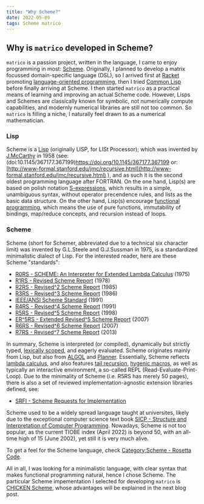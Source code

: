 ```yaml
---
title: "Why Scheme?"
date: 2022-05-09
tags: Scheme matrico
---
```


## Why is `matrico` developed in Scheme?

`matrico` is a passion project, written in the language, I came to enjoy programming in most: [Scheme](https://en.wikipedia.org/wiki/Scheme_(programming_language)). 
Originally, I planned to develop a matrix focussed domain-specific language (DSL),
so I arrived first at [Racket](https://racket-lang.org) promoting [language-oriented programming](https://en.wikipedia.org/wiki/Language-oriented_programming),
then I tried [Common Lisp](https://lisp-lang.org) before finally arriving at Scheme. 
I then started `matrico` as a practical means of learning and improving an actual Scheme code. 
However, Lisps and Schemes are classically known for symbolic, not numerically compute capabilities, and modernly numerical libraries are still not too common.
So `matrico` is filling a niche, I naturally feel drawn to as a numerical mathematician.

### Lisp

Scheme is a [Lisp](https://en.wikipedia.org/wiki/Lisp_(programming_language)) (originally LISP, for LISt Processor);
which was invented by [J.McCarthy](https://lisp.org) in 1958 (see: (doi:10.1145/367177.367199)https://doi.org/10.1145/367177.367199 or: [http://www-formal.stanford.edu/jmc/recursive.html](http://www-formal.stanford.edu/jmc/recursive.html) ),
and as such it is the second oldest programming language after FORTRAN.
On the one hand, Lisp(s) are based on polish notation [S-expressions](https://en.wikipedia.org/wiki/S-expression),
which results in a simple, unambiguous syntax, without operator precendence rules, and lists as the basic data structure.
On the other hand, Lisp(s) encourage [functional programming](https://en.wikipedia.org/wiki/Functional_programming),
which means the use of pure functions, immutability of bindings, map/reduce concepts, and recursion instead of loops.

### Scheme

Scheme (short for Schemer, abbreviated due to a technical six character limit) was invented by G.L.Steele and G.J.Sussman in 1975,
is a standardized minimalistic dialect of Lisp.
For the interested reader, here are these Scheme "standards":

* [R0RS - SCHEME: An Interpreter for Extended Lambda Calculus](http://hdl.handle.net/1721.1/5794) (1975)
* [R1RS - Revised Scheme Report](http://hdl.handle.net/1721.1/6424) (1978)
* [R2RS - Revised^2 Scheme Report](https://hdl.handle.net/1721.1/5600) (1985)
* [R3RS - Revised^3 Scheme Report](https://doi.org/10.1145/15042.15043) (1986)
* [IEEE/ANSI Scheme Standard](https://doi.org/10.1109/IEEESTD.1991.101032) (1991)
* [R4RS - Revised^4 Scheme Report](https://doi.org/10.1145/382130.382133) (1991)
* [R5RS - Revised^5 Scheme Report](https://doi.org/10.1145/290229.290234) (1998)
* [ER^5RS - Extended Revised^5 Scheme Report](https://web.archive.org/web/20131225021348/http://scheme-punks.org/wiki/index.php?title=ERR5RS:Charter) (2007)
* [R6RS - Revised^6 Scheme Report](https://r6sr.org) (2007)
* [R7RS - Revised^7 Scheme Report](https://r7sr.org) (2013)

In summary, Scheme is interpreted (or compiled), dynamically but strictly typed, [lexically scoped](https://en.wikipedia.org/wiki/Scope_(computer_science)#Lexical_scoping_and_dynamic_scoping), and eagerly evaluated.
Scheme originates mainly from Lisp, but also from [ALGOL](https://en.wikipedia.org/wiki/ALGOL) and [Planner](https://en.wikipedia.org/wiki/Planner_(programming_language)).
Essentially, Scheme reflects [lambda calculus](https://en.wikipedia.org/wiki/Lambda_calculus),
and also features [tail recursion](https://en.wikipedia.org/wiki/Tail_call), [hygenic macros](https://en.wikipedia.org/wiki/Hygienic_macro),
as well as typically an interactive environment, a so-called REPL (Read-Evaluate-Print-Loop).
Due to the minimality of Scheme (i.e. R5RS has merely 50 pages), there is also a set of reviewed implementation-agnostic extension libraries defined, see:

* [SRFI - Scheme Requests for Implementation](https://srfi.schemers.org)

Scheme used to be a widely spread language taught at universites, likely due to the exceptional computer science text book
[SICP - Structure and Interpretation of Computer Programming](https://mitpress.mit.edu/sites/default/files/sicp/full-text/book/book.html).
Nowadays, Scheme is not too popular, as the current TIOBE index (April 2022) is beyond 50,
with an all-time high of 15 (June 2002), yet still it is very much alive.

To get a feel for the Scheme language, check [Category:Scheme - Rosetta Code](https://rosettacode.org/wiki/Category:Scheme).

All in all, I was looking for a minimalistic language, with clear syntax that makes functional programming natural, hence I chose Scheme.
The particular Scheme impementation I selected for developing `matrico` is [CHICKEN Scheme](http://call-cc.org), whose advantages will be explained in the next blog post.

